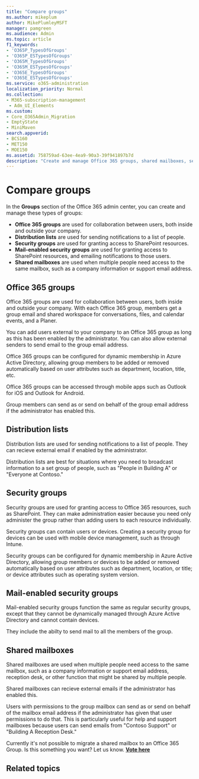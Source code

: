 ```yaml
---
title: "Compare groups"
ms.author: mikeplum
author: MikePlumleyMSFT
manager: pamgreen
ms.audience: Admin
ms.topic: article
f1_keywords:
- 'O365P_TypesOfGroups'
- 'O365P_ESTypesOfGroups'
- 'O365M_TypesOfGroups'
- 'O365M_ESTypesOfGroups'
- 'O365E_TypesOfGroups'
- 'O365E_ESTypesOfGroups'
ms.service: o365-administration
localization_priority: Normal
ms.collection: 
- M365-subscription-management 
 - Adm_UI_Elements
ms.custom:
- Core_O365Admin_Migration
- EmptyState
- MiniMaven
search.appverid:
- BCS160
- MET150
- MOE150
ms.assetid: 758759ad-63ee-4ea9-90a3-39f941897b7d
description: "Create and manage Office 365 groups, shared mailboxes, security groups, and distribution lists."
---
```


# Compare groups

In the **Groups** section of the Office 365 admin center, you can create and manage these types of groups: 

- **Office 365 groups** are used for collaboration between users, both inside and outside your company.
- **Distribution lists** are used for sending notifications to a list of people.
- **Security groups** are used for granting access to SharePoint resources.
- **Mail-enabled security groups** are used for granting access to SharePoint resources, and emailing notifications to those users.
- **Shared mailboxes** are used when multiple people need access to the same mailbox, such as a company information or support email address.

## Office 365 groups

Office 365 groups are used for collaboration between users, both inside and outside your company. With each Office 365 group, members get a group email and shared workspace for conversations, files, and calendar events, and a Planer.

You can add users external to your company to an Office 365 group as long as this has been enabled by the administrator. You can also allow external senders to send email to the group email address.

Office 365 groups can be configured for dynamic membership in Azure Active Directory, allowing group members to be added or removed automatically based on user attributes such as department, location, title, etc.

Office 365 groups can be accessed through mobile apps such as Outlook for iOS and Outlook for Android.

Group members can send as or send on behalf of the group email address if the administrator has enabled this.

## Distribution lists

Distribution lists are used for sending notifications to a list of people. They can recieve external email if enabled by the administrator.

Distribution lists are best for situations where you need to broadcast information to a set group of people, such as "People in Building A" or "Everyone at Contoso."

## Security groups

Security groups are used for granting access to Office 365 resources, such as SharePoint. They can make administration easier because you need only administer the group rather than adding users to each resource individually.

Security groups can contain users or devices. Creating a security group for devices can be used with mobile device management, such as through Intune.

Security groups can be configured for dynamic membership in Azure Active Directory, allowing group members or devices to be added or removed automatically based on user attributes such as department, location, or title; or device attributes such as operating system version.

## Mail-enabled security groups

Mail-enabled security groups function the same as regular security groups, except that they cannot be dynamically managed through Azure Active Directory and cannot contain devices.

They include the abilty to send mail to all the members of the group.

## Shared mailboxes

Shared mailboxes are used when multiple people need access to the same mailbox, such as a company information or support email address, reception desk, or other function that might be shared by multiple people.

Shared mailboxes can recieve external emails if the administrator has enabled this.

Users with permissions to the group mailbox can send as or send on behalf of the mailbox email address if the administrator has given that user permissions to do that. This is particularly useful for help and support mailboxes because users can send emails from "Contoso Support" or "Building A Reception Desk."

Currently it's not possible to migrate a shared mailbox to an Office 365 Group. Is this something you want? Let us know. **[Vote here](https://go.microsoft.com/fwlink/?linkid=871518)**

## Related topics

